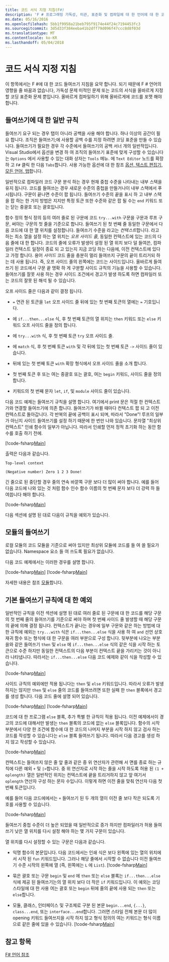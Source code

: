 ```yaml
---
title: 코드 서식 지정 지침(F#)
description: 'F # 프로그래밍 가독성, 미관, 표준화 및 컴파일에 대 한 언어에 대 한 코드 들여쓰기 서식 지정 지침에 알아봅니다.'
ms.date: 05/16/2016
ms.openlocfilehash: 5bb1f9958a21beb795f9174e44f24c7194453fc3
ms.sourcegitcommit: 3d5d33f384eeba41b2dff79d096f47ccc8d8f03d
ms.translationtype: MT
ms.contentlocale: ko-KR
ms.lasthandoff: 05/04/2018
---
```

# <a name="code-formatting-guidelines"></a>코드 서식 지정 지침

이 항목에서는 F #에 대 한 코드 들여쓰기 지침을 요약 합니다. 되기 때문에 F # 언어의 영향을 줄 바꿈과 없습니다, 가독성 문제 미적인 문제 또는 코드의 서식을 올바르게 지정할 코딩 표준화 문제 뿐입니다. 올바르게 컴파일하기 위해 올바르게에 코드를 포맷 해야 합니다.


## <a name="general-rules-for-indentation"></a>들여쓰기에 대 한 일반 규칙
들여쓰기 요구 되는 경우 탭이 아니라 공백을 사용 해야 합니다. 하나 이상의 공간이 필요 합니다. 조직은 들여쓰기;에 사용할 공백 수를 지정 하려면 코딩 표준을 만들 수 있습니다. 들여쓰기가 필요한 경우 각 수준에서 들여쓰기의 공백 서너 개의 일반적입니다. Visual Studio에서 옵션을 변경 하 여 조직의 들여쓰기 표준에 맞게 구성할 수 있습니다는 `Options` 에서 사용할 수 있는 대화 상자는 `Tools` 메뉴. 에 `Text Editor` 노드를 확장 하 고 `F#` 클릭 한 다음 `Tabs`합니다. 사용 가능한 옵션에 대 한 참조 [옵션, 텍스트 편집기, 모든 언어, 탭](https://msdn.microsoft.com/library/7sffa753.aspx)합니다.

일반적으로 컴파일러 코드 구문 분석 하는 경우 현재 중첩 수준을 나타내는 내부 스택을 유지 됩니다. 코드를 들여쓰는 경우 새로운 수준의 중첩을 만들거나이 내부 스택에서 푸시됩니다. 구문이 끝나면 수준이 팝 됩니다. 들여쓰기 수준의 끝을 표시 하 고 내부 스택을 팝 하는 한 가지 방법은 지지만 특정 토큰 또한 수준와 같은 팝 될 수는 `end` 키워드 또는 닫는 중괄호 또는 괄호입니다.

함수 정의 형식 정의 등의 여러 줄로 된 구문에 코드 `try...with` 구문을 구문과 루프 구문, 써야는 구문의 첫 줄을 기준으로 합니다. 들여쓰기 된 첫 번째 줄 동일한 구문에서 다음 코드에 대 한 열 위치를 설정합니다. 들여쓰기 수준을 라고는 *컨텍스트*합니다. 라고 하는 최소 열을 설정 하는 열 위치는 *오프 사이드 줄*, 동일한 컨텍스트에 있는 코드의 다음 줄에 대 한 합니다. 코드의 줄에 오류가 발생이 설정 된 열 위치 보다 덜 들여쓴, 컴파일러 컨텍스트 일정이 종료 되 고 있는지 지금 코딩 하는 다음에, 이전 컨텍스트에 있다고 가정 합니다. 용어 *사이드* 코드 줄을 충분히 멀리 들여쓰지 구문의 끝이 트리거되 하는 데 사용 됩니다. 즉, 오프 사이드 줄의 왼쪽에는 코드는 사이드입니다. 올바르게 들여쓰기 된 코드에서 구문 끝 명확 하 게 구분할 사이드 규칙의 기능을 사용할 수 있습니다. 들여쓰기를 잘못 사용 하는 경우 사이드 조건에서 경고가 발생 하도록 하면 컴파일러 또는 코드의 잘못 된 해석 될 수 있습니다.

오프 사이드 줄은 다음과 같이 결정 됩니다.


- `=` 연관 된 토큰을 `let` 오프 사이드 줄 뒤에 있는 첫 번째 토큰의 열에는 `=` 기호입니다.


- 에 `if...then...else` 식, 후 첫 번째 토큰의 열 위치는 `then` 키워드 또는 `else` 키워드 오프 사이드 줄을 정의 합니다.


- 에 `try...with` 식, 후 첫 번째 토큰 `try` 오프 사이드 줄.


- 에 `match` 식, 후 첫 번째 토큰 `with` 및 각 뒤에 있는 첫 번째 토큰 `->` 사이드 줄이 있습니다.


- 뒤에 있는 첫 번째 토큰 `with` 확장 형식에서 오프 사이드 줄을 소개 합니다.


- 첫 번째 토큰 후 또는 여는 중괄호 또는 괄호, 여는 `begin` 키워드, 사이드 줄을 정의 합니다.


- 키워드의 첫 번째 문자 `let`, `if`, 및 `module` 사이드 줄이 있습니다.


다음 코드 예제는 들여쓰기 규칙을 설명 합니다. 여기에서 print 문은 적절 한 컨텍스트가와 연결할 들여쓰기에 의존 합니다. 들여쓰기가 바뀔 때마다 컨텍스트 팝 되 고 이전 컨텍스트로 돌아갑니다. 각 반복의 끝에 공백이 표시 되며, 따라서 "Done"! 루프의 일부가 아닌지 사이드 들여쓰기를 설정 하기 때문에 한 번만 나와 있습니다. 문자열 "최상위 컨텍스트" 인쇄 함수의 일부가 아닙니다. 따라서 인쇄할 먼저 정적 초기화 하는 동안 함수를 호출 하기 전에.

[!code-fsharp[Main](../../../samples/snippets/fsharp/code-formatting/snippet1.fs)]

출력은 다음과 같습니다.

```
Top-level context

(Negative number) Zero 1 2 3 Done!
```

긴 줄으로 된 중단할 경우 줄의 연속 바깥쪽 구문 보다 더 많이 써야 합니다. 예를 들어 다음 코드에 나와 있는 것 처럼 함수 인수 함수 이름의 첫 번째 문자 보다 더 강력 하 들여씁니다 해야 합니다.

[!code-fsharp[Main](../../../samples/snippets/fsharp/code-formatting/snippet2.fs)]

다음 섹션에 설명 된 대로 다음이 규칙을 예외가 있습니다.


## <a name="indentation-in-modules"></a>모듈의 들여쓰기
로컬 모듈의 코드 모듈을 기준으로 써야 있지만 최상위 모듈에 코드를 들 여 쓸 필요가 없습니다. Namespace 요소 들 여 쓰도록 필요가 없습니다.

다음 코드 예제에서는 이러한 경우를 설명 합니다.

[!code-fsharp[Main](../../../samples/snippets/fsharp/code-formatting/snippet3.fs)]
[!code-fsharp[Main](../../../samples/snippets/fsharp/code-formatting/snippet4.fs)]

자세한 내용은 참조 [모듈](modules.md)합니다.


## <a name="exceptions-to-the-basic-indentation-rules"></a>기본 들여쓰기 규칙에 대 한 예외
일반적인 규칙을 이전 섹션에 설명 된 대로 여러 줄로 된 구문에 대 한 코드를 해당 구문의 첫 번째 줄의 들여쓰기를 기준으로 써야 하며 첫 번째 사이드 줄 발생할 때 해당 구문의 끝에 의해 결정 됩니다. 컨텍스트가 끝나는 경우에 일부 구문와 같은 하는 방법에 대 한 규칙에 예외는 `try...with` 식은 `if...then...else` 식을 사용 하 여 `and` 선언 상호 재귀 함수 또는 형식에 대 한 구문을 여러 부분으로 구성 합니다. 뒷부분에 나오는 부분을와 같은 들여쓰기 `then` 및 `else` 에 `if...then...else` 식의 같은 식을 시작 하는 토큰으로 수준 하지만 동일한 컨텍스트의 다음 부분이 컨텍스트 끝을 가리키는 것이 아니라 나타냅니다. 따라서는 `if...then...else` 다음 코드 예제와 같이 식을 작성할 수 있습니다.

[!code-fsharp[Main](../../../samples/snippets/fsharp/code-formatting/snippet5.fs)]

사이드 규칙의 예외에만 적용 됩니다는 `then` 및 `else` 키워드입니다. 따라서 오류가 발생 하지는 않지만 `then` 및 `else` 줄의 코드를 들여쓰려면 또한 실패 한 `then` 블록에서 경고를 생성 합니다. 다음 코드 줄에 설명 되어 있습니다.

[!code-fsharp[Main](../../../samples/snippets/fsharp/code-formatting/snippet6.fs)]
[!code-fsharp[Main](../../../samples/snippets/fsharp/code-formatting/snippet7.fs)]

코드에 대 한 프로그램 `else` 블록, 추가 특별 한 규칙이 적용 됩니다. 이전 예제에서이 경고의 코드에 대해서만 발생는 `then` 블록의 코드에 없는 `else` 블록입니다. 함수의 시작 부분에서 다양 한 조건에 함수에 대 한 코드의 나머지 부분을 시작 하지 않고 검사 하는 코드를 작성할 수 있습니다는 `else` 블록 들여쓰기 됩니다. 따라서 다음 경고를 생성 하지 않고 작성할 수 있습니다.

[!code-fsharp[Main](../../../samples/snippets/fsharp/code-formatting/snippet8.fs)]

컨텍스트는 들여쓰지 않은 줄 앞 줄과 같은 중 위 연산자가 관련해 서 면를 종료 하는 규칙에 다른 예외 `+` 및 `|>`합니다. 중 위 연산자로 시작 하는 줄을 시작 하도록 허용 된 `(1 + oplength)` 열은 일반적인 위치는 컨텍스트에 끝을 트리거하지 않고 앞 여기서 `oplength` 연산자 구성 하는 문자 수입니다. 이렇게 하면 이전 줄을 맞춰 연산자 다음 첫 번째 토큰입니다.

예를 들어 다음 코드에에서는 `+` 들여쓰기 된 두 개의 열이 이전 줄 보다 작은 되도록 기호를 사용할 수 있습니다.

[!code-fsharp[Main](../../../samples/snippets/fsharp/code-formatting/snippet9.fs)]

들여쓰기 중첩 수준이 더 높은 되었을 때 일반적으로 증가 하지만 컴파일러가 허용 들여쓰기 낮은 열 위치를 다시 설정 해야 하는 몇 가지 구문이 있습니다.

열 위치를 다시 설정할 수 있는 구문은 다음과 같습니다.


- 익명 함수의 본문입니다. 다음 코드에서는 인쇄 식은 보다 왼쪽에 있는 열의 위치에서 시작 된 `fun` 키워드입니다. 그러나 해당 줄에서 시작할 수 없습니다 이전 들여쓰기 수준 시작의 왼쪽에 열 (즉, 왼쪽에는 `L` 에 `List`).
[!code-fsharp[Main](../../../samples/snippets/fsharp/code-formatting/snippet10.fs)]

- 묶은 괄호 또는 구문 `begin` 및 `end` 에 `then` 또는 `else` 블록는 `if...then...else` 식에 제공 된 들여쓰기는의 열 위치 보다 더 작은 `if` 키워드입니다. 이 예외는 코딩 스타일에 대 한 사용 여는 괄호 또는 `begin` 뒤에 줄의 끝에 사용 되는 `then` 또는 `else`합니다.


- 모듈, 클래스, 인터페이스 및 구조체로 구분 된 본문 `begin...end`, `{...}`, `class...end`, 또는 `interface...end`합니다. 그러면 스타일 전체 본문 더 많이 opening 키워드 들여쓰지을 시작 하지 않고 형식 정의의 여는 키워드는 형식 이름으로 같은 줄에 있을 수 있습니다.
[!code-fsharp[Main](../../../samples/snippets/fsharp/code-formatting/snippet13.fs)]


## <a name="see-also"></a>참고 항목
[F# 언어 참조](index.md)
